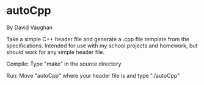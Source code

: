 autoCpp
=======
By David Vaughan

Take a simple C++ header file and generate a .cpp file template from the
specifications.
Intended for use with my school projects and homework, but should work for any
simple header file.

Compile:
Type "make" in the source directory

Run:
Move "autoCpp" where your header file is and type "./autoCpp"

